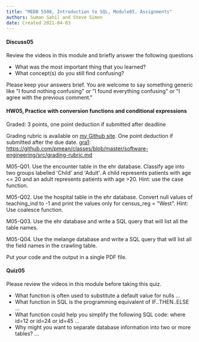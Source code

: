 ```yaml
---
title: "MEDB 5508, Introduction to SQL, Module05, Assignments"
authors: Suman Sahil and Steve Simon
date: Created 2021-04-03
---
```


#### Discuss05

Review the videos in this module and briefly answer the following questions

+ What was the most important thing that you learned?
+ What concept(s) do you still find confusing?

Please keep your answers brief. You are welcome to say something generic like "I found nothing confusing" or "I found everything confusing" or "I agree with the previous comment."

#### HW05, Practice with conversion functions and conditional expressions

Graded: 3 points, one point deduction if submitted after deadline

Grading rubric is available on [my Github site][gra1]. One point deduction if submitted after the due date.
[gra1]: https://github.com/pmean/classes/blob/master/software-engineering/src/grading-rubric.md

M05-Q01. Use the encounter table in the ehr database. Classify age into two groups labelled 'Child' and 'Adult'. A child represents patients with age <= 20 and an adult represents patients with age >20. Hint: use the case function.

M05-Q02. Use the hospital table in the ehr database. Convert null values of teaching_ind to -1 and print the values only for  census_reg = "West". Hint: Use coalesce function.

M05-Q03. Use the ehr database and write a SQL query that will list all the table names.

M05-Q04. Use the melange database and write a SQL query that will list all the field names in the crawling table.

Put your code and the output in a single PDF file.

#### Quiz05

Please review the videos in this module before taking this quiz.

+ What function is often used to substitute a default value for nulls ...
+ What function in SQL is the programming equivalent of IF..THEN..ELSE ...
+ What function could help you simplify the following SQL code: where id=12 or id=24 or id=45 ...
+ Why might you want to separate database information into two or more tables? ...

[git1]: https://github.com/pmean/introduction-to-sql/blob/master/data/all-data.md
[gra1]: https://github.com/pmean/classes/blob/master/software-engineering/src/grading-rubric.md
